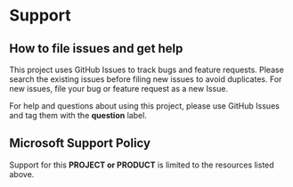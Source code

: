 # Support

## How to file issues and get help  

This project uses GitHub Issues to track bugs and feature requests. Please search the existing 
issues before filing new issues to avoid duplicates. For new issues, file your bug or 
feature request as a new Issue.

For help and questions about using this project, please use GitHub Issues and tag them with the
**question** label.

## Microsoft Support Policy  

Support for this **PROJECT or PRODUCT** is limited to the resources listed above.